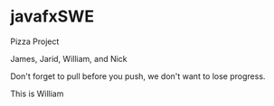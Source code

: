 # javafxSWE
Pizza Project

James, Jarid, William, and Nick

Don't forget to pull before you push, we don't want to lose progress.

This is William
